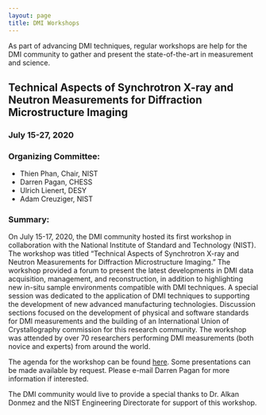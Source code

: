 ```yaml
---
layout: page
title: DMI Workshops
---
```


As part of advancing DMI techniques, regular workshops are help for the DMI community to gather and present the state-of-the-art in measurement and science.

## Technical Aspects of Synchrotron X-ray and Neutron Measurements for Diffraction Microstructure Imaging
### July 15-27, 2020
### Organizing Committee:
* Thien Phan, Chair, NIST 
* Darren Pagan, CHESS 
* Ulrich Lienert, DESY 
* Adam Creuziger, NIST 

### Summary:

On July 15-17, 2020, the DMI community hosted its first workshop in collaboration with the National Institute of Standard and Technology (NIST). The workshop was titled “Technical Aspects of Synchrotron X-ray and Neutron Measurements for Diffraction Microstructure Imaging.” The workshop provided a forum to present the latest developments in DMI data acquisition, management, and reconstruction, in addition to highlighting new in-situ sample environments compatible with DMI techniques. A special session was dedicated to the application of DMI techniques to supporting the development of new advanced manufacturing technologies. Discussion sections focused on the development of physical and software standards for DMI measurements and the building of an International Union of Crystallography commission for this research community. The workshop was attended by over 70 researchers performing DMI measurements (both novice and experts) from around the world.

The agenda for the workshop can be found [here](https://github.com/dmi-3D/dmi-3D.github.io/blob/master/public/NIST_WKSHP_Agenda.pdf). Some presentations can be made available by request. Please e-mail Darren Pagan for more information if interested.

The DMI community would live to provide a special thanks to Dr. Alkan Donmez and the NIST Engineering Directorate for support of this workshop.


